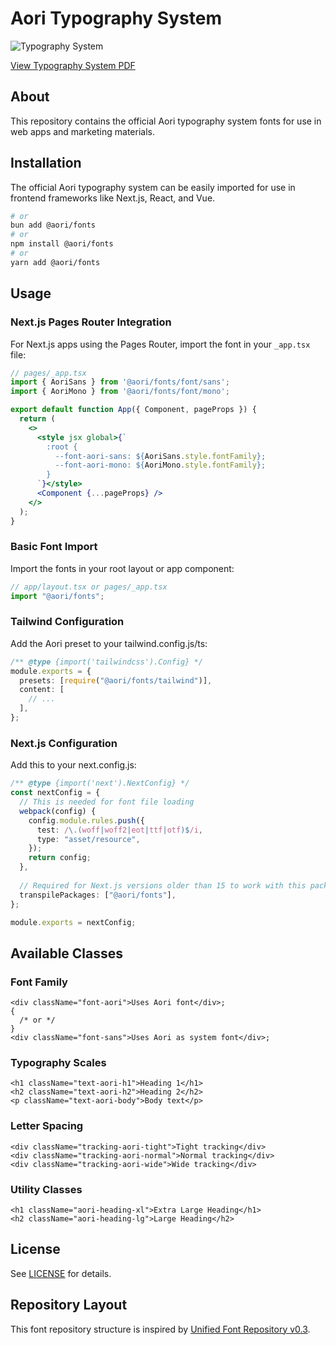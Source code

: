 # Aori Typography System

![Typography System](https://github.com/aori-io/aori-typography-system/blob/main/Aori-Typography_System.png)

[View Typography System PDF](https://github.com/aori-io/aori-typography-system/blob/main/Aori-Typography_System.pdf)

## About

This repository contains the official Aori typography system fonts for use in web apps and marketing materials.

## Installation

The official Aori typography system can be easily imported for use in frontend frameworks like Next.js, React, and Vue.

```bash
# or
bun add @aori/fonts
# or
npm install @aori/fonts
# or
yarn add @aori/fonts
```

## Usage

### Next.js Pages Router Integration

For Next.js apps using the Pages Router, import the font in your `_app.tsx` file:

```jsx
// pages/_app.tsx
import { AoriSans } from '@aori/fonts/font/sans';
import { AoriMono } from '@aori/fonts/font/mono';

export default function App({ Component, pageProps }) {
  return (
    <>
      <style jsx global>{`
        :root {
          --font-aori-sans: ${AoriSans.style.fontFamily};
          --font-aori-mono: ${AoriMono.style.fontFamily};
        }
      `}</style>
      <Component {...pageProps} />
    </>
  );
}
```

### Basic Font Import

Import the fonts in your root layout or app component:

```typescript
// app/layout.tsx or pages/_app.tsx
import "@aori/fonts";
```

### Tailwind Configuration

Add the Aori preset to your tailwind.config.js/ts:

```typescript
/** @type {import('tailwindcss').Config} */
module.exports = {
  presets: [require("@aori/fonts/tailwind")],
  content: [
    // ...
  ],
};
```

### Next.js Configuration

Add this to your next.config.js:

```typescript
/** @type {import('next').NextConfig} */
const nextConfig = {
  // This is needed for font file loading
  webpack(config) {
    config.module.rules.push({
      test: /\.(woff|woff2|eot|ttf|otf)$/i,
      type: "asset/resource",
    });
    return config;
  },
  
  // Required for Next.js versions older than 15 to work with this package
  transpilePackages: ["@aori/fonts"],
};

module.exports = nextConfig;
```

## Available Classes

### Font Family

```tsx
<div className="font-aori">Uses Aori font</div>;
{
  /* or */
}
<div className="font-sans">Uses Aori as system font</div>;
```

### Typography Scales

```tsx
<h1 className="text-aori-h1">Heading 1</h1>
<h2 className="text-aori-h2">Heading 2</h2>
<p className="text-aori-body">Body text</p>
```

### Letter Spacing

```tsx
<div className="tracking-aori-tight">Tight tracking</div>
<div className="tracking-aori-normal">Normal tracking</div>
<div className="tracking-aori-wide">Wide tracking</div>
```

### Utility Classes

```tsx
<h1 className="aori-heading-xl">Extra Large Heading</h1>
<h2 className="aori-heading-lg">Large Heading</h2>
```

## License

See [LICENSE](https://github.com/aori-io/aori-typography-system/blob/main/LICENSE.MD) for details.
## Repository Layout

This font repository structure is inspired by [Unified Font Repository v0.3](https://github.com/unified-font-repository/Unified-Font-Repository).

